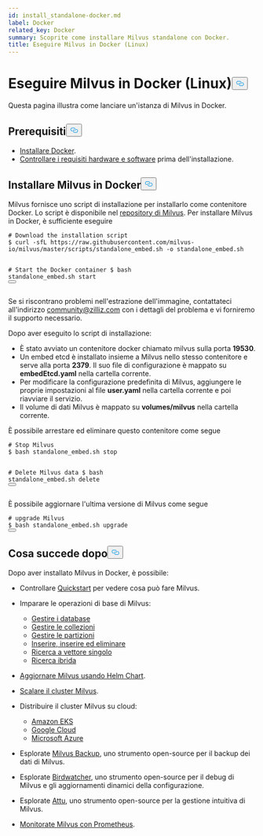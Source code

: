 ```yaml
---
id: install_standalone-docker.md
label: Docker
related_key: Docker
summary: Scoprite come installare Milvus standalone con Docker.
title: Eseguire Milvus in Docker (Linux)
---
```

<h1 id="Run-Milvus-in-Docker-Linux" class="common-anchor-header">Eseguire Milvus in Docker (Linux)<button data-href="#Run-Milvus-in-Docker-Linux" class="anchor-icon" translate="no">
      <svg translate="no"
        aria-hidden="true"
        focusable="false"
        height="20"
        version="1.1"
        viewBox="0 0 16 16"
        width="16"
      >
        <path
          fill="#0092E4"
          fill-rule="evenodd"
          d="M4 9h1v1H4c-1.5 0-3-1.69-3-3.5S2.55 3 4 3h4c1.45 0 3 1.69 3 3.5 0 1.41-.91 2.72-2 3.25V8.59c.58-.45 1-1.27 1-2.09C10 5.22 8.98 4 8 4H4c-.98 0-2 1.22-2 2.5S3 9 4 9zm9-3h-1v1h1c1 0 2 1.22 2 2.5S13.98 12 13 12H9c-.98 0-2-1.22-2-2.5 0-.83.42-1.64 1-2.09V6.25c-1.09.53-2 1.84-2 3.25C6 11.31 7.55 13 9 13h4c1.45 0 3-1.69 3-3.5S14.5 6 13 6z"
        ></path>
      </svg>
    </button></h1><p>Questa pagina illustra come lanciare un'istanza di Milvus in Docker.</p>
<h2 id="Prerequisites" class="common-anchor-header">Prerequisiti<button data-href="#Prerequisites" class="anchor-icon" translate="no">
      <svg translate="no"
        aria-hidden="true"
        focusable="false"
        height="20"
        version="1.1"
        viewBox="0 0 16 16"
        width="16"
      >
        <path
          fill="#0092E4"
          fill-rule="evenodd"
          d="M4 9h1v1H4c-1.5 0-3-1.69-3-3.5S2.55 3 4 3h4c1.45 0 3 1.69 3 3.5 0 1.41-.91 2.72-2 3.25V8.59c.58-.45 1-1.27 1-2.09C10 5.22 8.98 4 8 4H4c-.98 0-2 1.22-2 2.5S3 9 4 9zm9-3h-1v1h1c1 0 2 1.22 2 2.5S13.98 12 13 12H9c-.98 0-2-1.22-2-2.5 0-.83.42-1.64 1-2.09V6.25c-1.09.53-2 1.84-2 3.25C6 11.31 7.55 13 9 13h4c1.45 0 3-1.69 3-3.5S14.5 6 13 6z"
        ></path>
      </svg>
    </button></h2><ul>
<li><a href="https://docs.docker.com/get-docker/">Installare Docker</a>.</li>
<li><a href="/docs/it/v2.4.x/prerequisite-docker.md">Controllare i requisiti hardware e software</a> prima dell'installazione.</li>
</ul>
<h2 id="Install-Milvus-in-Docker" class="common-anchor-header">Installare Milvus in Docker<button data-href="#Install-Milvus-in-Docker" class="anchor-icon" translate="no">
      <svg translate="no"
        aria-hidden="true"
        focusable="false"
        height="20"
        version="1.1"
        viewBox="0 0 16 16"
        width="16"
      >
        <path
          fill="#0092E4"
          fill-rule="evenodd"
          d="M4 9h1v1H4c-1.5 0-3-1.69-3-3.5S2.55 3 4 3h4c1.45 0 3 1.69 3 3.5 0 1.41-.91 2.72-2 3.25V8.59c.58-.45 1-1.27 1-2.09C10 5.22 8.98 4 8 4H4c-.98 0-2 1.22-2 2.5S3 9 4 9zm9-3h-1v1h1c1 0 2 1.22 2 2.5S13.98 12 13 12H9c-.98 0-2-1.22-2-2.5 0-.83.42-1.64 1-2.09V6.25c-1.09.53-2 1.84-2 3.25C6 11.31 7.55 13 9 13h4c1.45 0 3-1.69 3-3.5S14.5 6 13 6z"
        ></path>
      </svg>
    </button></h2><p>Milvus fornisce uno script di installazione per installarlo come contenitore Docker. Lo script è disponibile nel <a href="https://raw.githubusercontent.com/milvus-io/milvus/master/scripts/standalone_embed.sh">repository di Milvus</a>. Per installare Milvus in Docker, è sufficiente eseguire</p>
<pre><code translate="no" class="language-shell"><span class="hljs-comment"># Download the installation script</span>
$ curl -sfL https://raw.githubusercontent.com/milvus-io/milvus/master/scripts/standalone_embed.sh -o standalone_embed.sh

<span class="hljs-comment"># Start the Docker container</span>
$ bash standalone_embed.sh start
<button class="copy-code-btn"></button></code></pre>
<div class="alert note">
<p>Se si riscontrano problemi nell'estrazione dell'immagine, contattateci all'indirizzo <a href="mailto:community@zilliz.com">community@zilliz.com</a> con i dettagli del problema e vi forniremo il supporto necessario.</p>
</div>
<p>Dopo aver eseguito lo script di installazione:</p>
<ul>
<li>È stato avviato un contenitore docker chiamato milvus sulla porta <strong>19530</strong>.</li>
<li>Un embed etcd è installato insieme a Milvus nello stesso contenitore e serve alla porta <strong>2379</strong>. Il suo file di configurazione è mappato su <strong>embedEtcd.yaml</strong> nella cartella corrente.</li>
<li>Per modificare la configurazione predefinita di Milvus, aggiungere le proprie impostazioni al file <strong>user.yaml</strong> nella cartella corrente e poi riavviare il servizio.</li>
<li>Il volume di dati Milvus è mappato su <strong>volumes/milvus</strong> nella cartella corrente.</li>
</ul>
<p>È possibile arrestare ed eliminare questo contenitore come segue</p>
<pre><code translate="no" class="language-shell"><span class="hljs-comment"># Stop Milvus</span>
$ bash standalone_embed.sh stop

<span class="hljs-comment"># Delete Milvus data</span>
$ bash standalone_embed.sh delete
<button class="copy-code-btn"></button></code></pre>
<p>È possibile aggiornare l'ultima versione di Milvus come segue</p>
<pre><code translate="no" class="language-shell"><span class="hljs-comment"># upgrade Milvus</span>
$ bash standalone_embed.sh upgrade
<button class="copy-code-btn"></button></code></pre>
<h2 id="Whats-next" class="common-anchor-header">Cosa succede dopo<button data-href="#Whats-next" class="anchor-icon" translate="no">
      <svg translate="no"
        aria-hidden="true"
        focusable="false"
        height="20"
        version="1.1"
        viewBox="0 0 16 16"
        width="16"
      >
        <path
          fill="#0092E4"
          fill-rule="evenodd"
          d="M4 9h1v1H4c-1.5 0-3-1.69-3-3.5S2.55 3 4 3h4c1.45 0 3 1.69 3 3.5 0 1.41-.91 2.72-2 3.25V8.59c.58-.45 1-1.27 1-2.09C10 5.22 8.98 4 8 4H4c-.98 0-2 1.22-2 2.5S3 9 4 9zm9-3h-1v1h1c1 0 2 1.22 2 2.5S13.98 12 13 12H9c-.98 0-2-1.22-2-2.5 0-.83.42-1.64 1-2.09V6.25c-1.09.53-2 1.84-2 3.25C6 11.31 7.55 13 9 13h4c1.45 0 3-1.69 3-3.5S14.5 6 13 6z"
        ></path>
      </svg>
    </button></h2><p>Dopo aver installato Milvus in Docker, è possibile:</p>
<ul>
<li><p>Controllare <a href="/docs/it/v2.4.x/quickstart.md">Quickstart</a> per vedere cosa può fare Milvus.</p></li>
<li><p>Imparare le operazioni di base di Milvus:</p>
<ul>
<li><a href="/docs/it/v2.4.x/manage_databases.md">Gestire i database</a></li>
<li><a href="/docs/it/v2.4.x/manage-collections.md">Gestire le collezioni</a></li>
<li><a href="/docs/it/v2.4.x/manage-partitions.md">Gestire le partizioni</a></li>
<li><a href="/docs/it/v2.4.x/insert-update-delete.md">Inserire, inserire ed eliminare</a></li>
<li><a href="/docs/it/v2.4.x/single-vector-search.md">Ricerca a vettore singolo</a></li>
<li><a href="/docs/it/v2.4.x/multi-vector-search.md">Ricerca ibrida</a></li>
</ul></li>
<li><p><a href="/docs/it/v2.4.x/upgrade_milvus_cluster-helm.md">Aggiornare Milvus usando Helm Chart</a>.</p></li>
<li><p><a href="/docs/it/v2.4.x/scaleout.md">Scalare il cluster Milvus</a>.</p></li>
<li><p>Distribuire il cluster Milvus su cloud:</p>
<ul>
<li><a href="/docs/it/v2.4.x/eks.md">Amazon EKS</a></li>
<li><a href="/docs/it/v2.4.x/gcp.md">Google Cloud</a></li>
<li><a href="/docs/it/v2.4.x/azure.md">Microsoft Azure</a></li>
</ul></li>
<li><p>Esplorate <a href="/docs/it/v2.4.x/milvus_backup_overview.md">Milvus Backup</a>, uno strumento open-source per il backup dei dati di Milvus.</p></li>
<li><p>Esplorate <a href="/docs/it/v2.4.x/birdwatcher_overview.md">Birdwatcher</a>, uno strumento open-source per il debug di Milvus e gli aggiornamenti dinamici della configurazione.</p></li>
<li><p>Esplorate <a href="https://milvus.io/docs/attu.md">Attu</a>, uno strumento open-source per la gestione intuitiva di Milvus.</p></li>
<li><p><a href="/docs/it/v2.4.x/monitor.md">Monitorate Milvus con Prometheus</a>.</p></li>
</ul>
